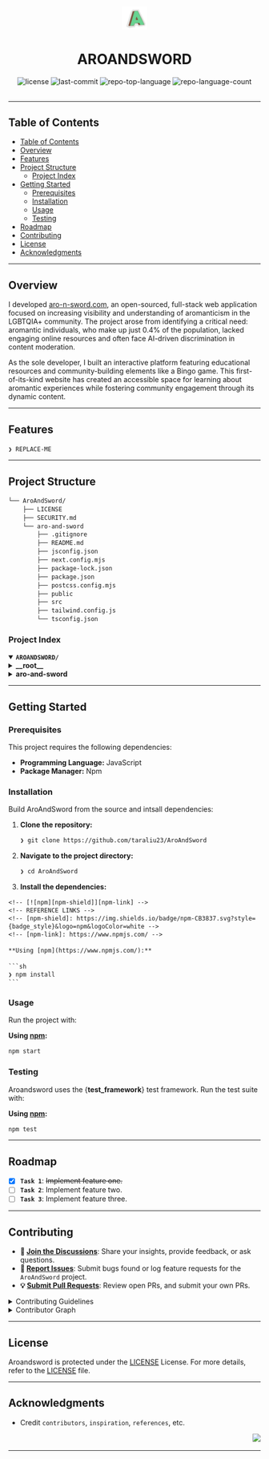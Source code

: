 <div id="top">

<!-- HEADER STYLE: CLASSIC -->
<div align="center">

<img src="aro-and-sword/public/A.png" width="10%" style="position: relative; top: 0; right: 0;" alt="Project Logo"/>

# AROANDSWORD

<em></em>

<!-- BADGES -->
<img src="https://img.shields.io/github/license/taraliu23/AroAndSword?style=default&logo=opensourceinitiative&logoColor=white&color=0080ff" alt="license">
<img src="https://img.shields.io/github/last-commit/taraliu23/AroAndSword?style=default&logo=git&logoColor=white&color=0080ff" alt="last-commit">
<img src="https://img.shields.io/github/languages/top/taraliu23/AroAndSword?style=default&color=0080ff" alt="repo-top-language">
<img src="https://img.shields.io/github/languages/count/taraliu23/AroAndSword?style=default&color=0080ff" alt="repo-language-count">

<!-- default option, no dependency badges. -->


<!-- default option, no dependency badges. -->

</div>
<br>

---

## Table of Contents

- [Table of Contents](#table-of-contents)
- [Overview](#overview)
- [Features](#features)
- [Project Structure](#project-structure)
	- [Project Index](#project-index)
- [Getting Started](#getting-started)
	- [Prerequisites](#prerequisites)
	- [Installation](#installation)
	- [Usage](#usage)
	- [Testing](#testing)
- [Roadmap](#roadmap)
- [Contributing](#contributing)
- [License](#license)
- [Acknowledgments](#acknowledgments)

---

## Overview

I developed [aro-n-sword.com](http://aro-n-sword.com/), an open-sourced, full-stack web application focused on increasing visibility and understanding of aromanticism in the LGBTQIA+ community. The project arose from identifying a critical need: aromantic individuals, who make up just 0.4% of the population, lacked engaging online resources and often face AI-driven discrimination in content moderation. 

As the sole developer, I built an interactive platform featuring educational resources and community-building elements like a Bingo game. This first-of-its-kind website has created an accessible space for learning about aromantic experiences while fostering community engagement through its dynamic content.

---

## Features

<code>❯ REPLACE-ME</code>

---

## Project Structure

```sh
└── AroAndSword/
	├── LICENSE
	├── SECURITY.md
	└── aro-and-sword
		├── .gitignore
		├── README.md
		├── jsconfig.json
		├── next.config.mjs
		├── package-lock.json
		├── package.json
		├── postcss.config.mjs
		├── public
		├── src
		├── tailwind.config.js
		└── tsconfig.json
```

### Project Index

<details open>
	<summary><b><code>AROANDSWORD/</code></b></summary>
	<!-- __root__ Submodule -->
	<details>
		<summary><b>__root__</b></summary>
		<blockquote>
			<div class='directory-path' style='padding: 8px 0; color: #666;'>
				<code><b>⦿ __root__</b></code>
			<table style='width: 100%; border-collapse: collapse;'>
			<thead>
				<tr style='background-color: #f8f9fa;'>
					<th style='width: 30%; text-align: left; padding: 8px;'>File Name</th>
					<th style='text-align: left; padding: 8px;'>Summary</th>
				</tr>
			</thead>
				<tr style='border-bottom: 1px solid #eee;'>
					<td style='padding: 8px;'><b><a href='https://github.com/taraliu23/AroAndSword/blob/master/LICENSE'>LICENSE</a></b></td>
					<td style='padding: 8px;'>Code>❯ REPLACE-ME</code></td>
				</tr>
			</table>
		</blockquote>
	</details>
	<!-- aro-and-sword Submodule -->
	<details>
		<summary><b>aro-and-sword</b></summary>
		<blockquote>
			<div class='directory-path' style='padding: 8px 0; color: #666;'>
				<code><b>⦿ aro-and-sword</b></code>
			<table style='width: 100%; border-collapse: collapse;'>
			<thead>
				<tr style='background-color: #f8f9fa;'>
					<th style='width: 30%; text-align: left; padding: 8px;'>File Name</th>
					<th style='text-align: left; padding: 8px;'>Summary</th>
				</tr>
			</thead>
				<tr style='border-bottom: 1px solid #eee;'>
					<td style='padding: 8px;'><b><a href='https://github.com/taraliu23/AroAndSword/blob/master/aro-and-sword/jsconfig.json'>jsconfig.json</a></b></td>
					<td style='padding: 8px;'>Code>❯ REPLACE-ME</code></td>
				</tr>
				<tr style='border-bottom: 1px solid #eee;'>
					<td style='padding: 8px;'><b><a href='https://github.com/taraliu23/AroAndSword/blob/master/aro-and-sword/tailwind.config.js'>tailwind.config.js</a></b></td>
					<td style='padding: 8px;'>Code>❯ REPLACE-ME</code></td>
				</tr>
				<tr style='border-bottom: 1px solid #eee;'>
					<td style='padding: 8px;'><b><a href='https://github.com/taraliu23/AroAndSword/blob/master/aro-and-sword/postcss.config.mjs'>postcss.config.mjs</a></b></td>
					<td style='padding: 8px;'>Code>❯ REPLACE-ME</code></td>
				</tr>
				<tr style='border-bottom: 1px solid #eee;'>
					<td style='padding: 8px;'><b><a href='https://github.com/taraliu23/AroAndSword/blob/master/aro-and-sword/next.config.mjs'>next.config.mjs</a></b></td>
					<td style='padding: 8px;'>Code>❯ REPLACE-ME</code></td>
				</tr>
				<tr style='border-bottom: 1px solid #eee;'>
					<td style='padding: 8px;'><b><a href='https://github.com/taraliu23/AroAndSword/blob/master/aro-and-sword/package-lock.json'>package-lock.json</a></b></td>
					<td style='padding: 8px;'>Code>❯ REPLACE-ME</code></td>
				</tr>
				<tr style='border-bottom: 1px solid #eee;'>
					<td style='padding: 8px;'><b><a href='https://github.com/taraliu23/AroAndSword/blob/master/aro-and-sword/package.json'>package.json</a></b></td>
					<td style='padding: 8px;'>Code>❯ REPLACE-ME</code></td>
				</tr>
				<tr style='border-bottom: 1px solid #eee;'>
					<td style='padding: 8px;'><b><a href='https://github.com/taraliu23/AroAndSword/blob/master/aro-and-sword/tsconfig.json'>tsconfig.json</a></b></td>
					<td style='padding: 8px;'>Code>❯ REPLACE-ME</code></td>
				</tr>
			</table>
			<!-- src Submodule -->
			<details>
				<summary><b>src</b></summary>
				<blockquote>
					<div class='directory-path' style='padding: 8px 0; color: #666;'>
						<code><b>⦿ aro-and-sword.src</b></code>
					<!-- app Submodule -->
					<details>
						<summary><b>app</b></summary>
						<blockquote>
							<div class='directory-path' style='padding: 8px 0; color: #666;'>
								<code><b>⦿ aro-and-sword.src.app</b></code>
							<table style='width: 100%; border-collapse: collapse;'>
							<thead>
								<tr style='background-color: #f8f9fa;'>
									<th style='width: 30%; text-align: left; padding: 8px;'>File Name</th>
									<th style='text-align: left; padding: 8px;'>Summary</th>
								</tr>
							</thead>
								<tr style='border-bottom: 1px solid #eee;'>
									<td style='padding: 8px;'><b><a href='https://github.com/taraliu23/AroAndSword/blob/master/aro-and-sword/src/app/layout.js'>layout.js</a></b></td>
									<td style='padding: 8px;'>Code>❯ REPLACE-ME</code></td>
								</tr>
								<tr style='border-bottom: 1px solid #eee;'>
									<td style='padding: 8px;'><b><a href='https://github.com/taraliu23/AroAndSword/blob/master/aro-and-sword/src/app/page.js'>page.js</a></b></td>
									<td style='padding: 8px;'>Code>❯ REPLACE-ME</code></td>
								</tr>
								<tr style='border-bottom: 1px solid #eee;'>
									<td style='padding: 8px;'><b><a href='https://github.com/taraliu23/AroAndSword/blob/master/aro-and-sword/src/app/index.js'>index.js</a></b></td>
									<td style='padding: 8px;'>Code>❯ REPLACE-ME</code></td>
								</tr>
								<tr style='border-bottom: 1px solid #eee;'>
									<td style='padding: 8px;'><b><a href='https://github.com/taraliu23/AroAndSword/blob/master/aro-and-sword/src/app/globals.css'>globals.css</a></b></td>
									<td style='padding: 8px;'>Code>❯ REPLACE-ME</code></td>
								</tr>
							</table>
							<!-- resources Submodule -->
							<details>
								<summary><b>resources</b></summary>
								<blockquote>
									<div class='directory-path' style='padding: 8px 0; color: #666;'>
										<code><b>⦿ aro-and-sword.src.app.resources</b></code>
									<table style='width: 100%; border-collapse: collapse;'>
									<thead>
										<tr style='background-color: #f8f9fa;'>
											<th style='width: 30%; text-align: left; padding: 8px;'>File Name</th>
											<th style='text-align: left; padding: 8px;'>Summary</th>
										</tr>
									</thead>
										<tr style='border-bottom: 1px solid #eee;'>
											<td style='padding: 8px;'><b><a href='https://github.com/taraliu23/AroAndSword/blob/master/aro-and-sword/src/app/resources/page.js'>page.js</a></b></td>
											<td style='padding: 8px;'>Code>❯ REPLACE-ME</code></td>
										</tr>
									</table>
								</blockquote>
							</details>
							<!-- components Submodule -->
							<details>
								<summary><b>components</b></summary>
								<blockquote>
									<div class='directory-path' style='padding: 8px 0; color: #666;'>
										<code><b>⦿ aro-and-sword.src.app.components</b></code>
									<table style='width: 100%; border-collapse: collapse;'>
									<thead>
										<tr style='background-color: #f8f9fa;'>
											<th style='width: 30%; text-align: left; padding: 8px;'>File Name</th>
											<th style='text-align: left; padding: 8px;'>Summary</th>
										</tr>
									</thead>
										<tr style='border-bottom: 1px solid #eee;'>
											<td style='padding: 8px;'><b><a href='https://github.com/taraliu23/AroAndSword/blob/master/aro-and-sword/src/app/components/LGBTQIAExplanation.jsx'>LGBTQIAExplanation.jsx</a></b></td>
											<td style='padding: 8px;'>Code>❯ REPLACE-ME</code></td>
										</tr>
										<tr style='border-bottom: 1px solid #eee;'>
											<td style='padding: 8px;'><b><a href='https://github.com/taraliu23/AroAndSword/blob/master/aro-and-sword/src/app/components/ManifestoSection.jsx'>ManifestoSection.jsx</a></b></td>
											<td style='padding: 8px;'>Code>❯ REPLACE-ME</code></td>
										</tr>
										<tr style='border-bottom: 1px solid #eee;'>
											<td style='padding: 8px;'><b><a href='https://github.com/taraliu23/AroAndSword/blob/master/aro-and-sword/src/app/components/Navbar.js'>Navbar.js</a></b></td>
											<td style='padding: 8px;'>Code>❯ REPLACE-ME</code></td>
										</tr>
										<tr style='border-bottom: 1px solid #eee;'>
											<td style='padding: 8px;'><b><a href='https://github.com/taraliu23/AroAndSword/blob/master/aro-and-sword/src/app/components/InfoSection.js'>InfoSection.js</a></b></td>
											<td style='padding: 8px;'>Code>❯ REPLACE-ME</code></td>
										</tr>
										<tr style='border-bottom: 1px solid #eee;'>
											<td style='padding: 8px;'><b><a href='https://github.com/taraliu23/AroAndSword/blob/master/aro-and-sword/src/app/components/Header.js'>Header.js</a></b></td>
											<td style='padding: 8px;'>Code>❯ REPLACE-ME</code></td>
										</tr>
										<tr style='border-bottom: 1px solid #eee;'>
											<td style='padding: 8px;'><b><a href='https://github.com/taraliu23/AroAndSword/blob/master/aro-and-sword/src/app/components/PostItCard.jsx'>PostItCard.jsx</a></b></td>
											<td style='padding: 8px;'>Code>❯ REPLACE-ME</code></td>
										</tr>
										<tr style='border-bottom: 1px solid #eee;'>
											<td style='padding: 8px;'><b><a href='https://github.com/taraliu23/AroAndSword/blob/master/aro-and-sword/src/app/components/TypewriterHero.js'>TypewriterHero.js</a></b></td>
											<td style='padding: 8px;'>Code>❯ REPLACE-ME</code></td>
										</tr>
										<tr style='border-bottom: 1px solid #eee;'>
											<td style='padding: 8px;'><b><a href='https://github.com/taraliu23/AroAndSword/blob/master/aro-and-sword/src/app/components/Resources.js'>Resources.js</a></b></td>
											<td style='padding: 8px;'>Code>❯ REPLACE-ME</code></td>
										</tr>
										<tr style='border-bottom: 1px solid #eee;'>
											<td style='padding: 8px;'><b><a href='https://github.com/taraliu23/AroAndSword/blob/master/aro-and-sword/src/app/components/Bingo.js'>Bingo.js</a></b></td>
											<td style='padding: 8px;'>Code>❯ REPLACE-ME</code></td>
										</tr>
										<tr style='border-bottom: 1px solid #eee;'>
											<td style='padding: 8px;'><b><a href='https://github.com/taraliu23/AroAndSword/blob/master/aro-and-sword/src/app/components/Footer.js'>Footer.js</a></b></td>
											<td style='padding: 8px;'>Code>❯ REPLACE-ME</code></td>
										</tr>
										<tr style='border-bottom: 1px solid #eee;'>
											<td style='padding: 8px;'><b><a href='https://github.com/taraliu23/AroAndSword/blob/master/aro-and-sword/src/app/components/HeroSection.js'>HeroSection.js</a></b></td>
											<td style='padding: 8px;'>Code>❯ REPLACE-ME</code></td>
										</tr>
									</table>
								</blockquote>
							</details>
							<!-- manifesto Submodule -->
							<details>
								<summary><b>manifesto</b></summary>
								<blockquote>
									<div class='directory-path' style='padding: 8px 0; color: #666;'>
										<code><b>⦿ aro-and-sword.src.app.manifesto</b></code>
									<table style='width: 100%; border-collapse: collapse;'>
									<thead>
										<tr style='background-color: #f8f9fa;'>
											<th style='width: 30%; text-align: left; padding: 8px;'>File Name</th>
											<th style='text-align: left; padding: 8px;'>Summary</th>
										</tr>
									</thead>
										<tr style='border-bottom: 1px solid #eee;'>
											<td style='padding: 8px;'><b><a href='https://github.com/taraliu23/AroAndSword/blob/master/aro-and-sword/src/app/manifesto/page.js'>page.js</a></b></td>
											<td style='padding: 8px;'>Code>❯ REPLACE-ME</code></td>
										</tr>
									</table>
								</blockquote>
							</details>
							<!-- pages Submodule -->
							<details>
								<summary><b>pages</b></summary>
								<blockquote>
									<div class='directory-path' style='padding: 8px 0; color: #666;'>
										<code><b>⦿ aro-and-sword.src.app.pages</b></code>
									<table style='width: 100%; border-collapse: collapse;'>
									<thead>
										<tr style='background-color: #f8f9fa;'>
											<th style='width: 30%; text-align: left; padding: 8px;'>File Name</th>
											<th style='text-align: left; padding: 8px;'>Summary</th>
										</tr>
									</thead>
										<tr style='border-bottom: 1px solid #eee;'>
											<td style='padding: 8px;'><b><a href='https://github.com/taraliu23/AroAndSword/blob/master/aro-and-sword/src/app/pages/what-is-aromanticism.js'>what-is-aromanticism.js</a></b></td>
											<td style='padding: 8px;'>Code>❯ REPLACE-ME</code></td>
										</tr>
										<tr style='border-bottom: 1px solid #eee;'>
											<td style='padding: 8px;'><b><a href='https://github.com/taraliu23/AroAndSword/blob/master/aro-and-sword/src/app/pages/sam-model.js'>sam-model.js</a></b></td>
											<td style='padding: 8px;'>Code>❯ REPLACE-ME</code></td>
										</tr>
									</table>
								</blockquote>
							</details>
							<!-- bingo Submodule -->
							<details>
								<summary><b>bingo</b></summary>
								<blockquote>
									<div class='directory-path' style='padding: 8px 0; color: #666;'>
										<code><b>⦿ aro-and-sword.src.app.bingo</b></code>
									<table style='width: 100%; border-collapse: collapse;'>
									<thead>
										<tr style='background-color: #f8f9fa;'>
											<th style='width: 30%; text-align: left; padding: 8px;'>File Name</th>
											<th style='text-align: left; padding: 8px;'>Summary</th>
										</tr>
									</thead>
										<tr style='border-bottom: 1px solid #eee;'>
											<td style='padding: 8px;'><b><a href='https://github.com/taraliu23/AroAndSword/blob/master/aro-and-sword/src/app/bingo/page.js'>page.js</a></b></td>
											<td style='padding: 8px;'>Code>❯ REPLACE-ME</code></td>
										</tr>
									</table>
								</blockquote>
							</details>
						</blockquote>
					</details>
				</blockquote>
			</details>
		</blockquote>
	</details>
</details>

---

## Getting Started

### Prerequisites

This project requires the following dependencies:

- **Programming Language:** JavaScript
- **Package Manager:** Npm

### Installation

Build AroAndSword from the source and intsall dependencies:

1. **Clone the repository:**

	```sh
	❯ git clone https://github.com/taraliu23/AroAndSword
	```

2. **Navigate to the project directory:**

	```sh
	❯ cd AroAndSword
	```

3. **Install the dependencies:**

<!-- SHIELDS BADGE CURRENTLY DISABLED -->
	<!-- [![npm][npm-shield]][npm-link] -->
	<!-- REFERENCE LINKS -->
	<!-- [npm-shield]: https://img.shields.io/badge/npm-CB3837.svg?style={badge_style}&logo=npm&logoColor=white -->
	<!-- [npm-link]: https://www.npmjs.com/ -->

	**Using [npm](https://www.npmjs.com/):**

	```sh
	❯ npm install
	```

### Usage

Run the project with:

**Using [npm](https://www.npmjs.com/):**
```sh
npm start
```

### Testing

Aroandsword uses the {__test_framework__} test framework. Run the test suite with:

**Using [npm](https://www.npmjs.com/):**
```sh
npm test
```

---

## Roadmap

- [X] **`Task 1`**: <strike>Implement feature one.</strike>
- [ ] **`Task 2`**: Implement feature two.
- [ ] **`Task 3`**: Implement feature three.

---

## Contributing

- **💬 [Join the Discussions](https://github.com/taraliu23/AroAndSword/discussions)**: Share your insights, provide feedback, or ask questions.
- **🐛 [Report Issues](https://github.com/taraliu23/AroAndSword/issues)**: Submit bugs found or log feature requests for the `AroAndSword` project.
- **💡 [Submit Pull Requests](https://github.com/taraliu23/AroAndSword/blob/main/CONTRIBUTING.md)**: Review open PRs, and submit your own PRs.

<details closed>
<summary>Contributing Guidelines</summary>

1. **Fork the Repository**: Start by forking the project repository to your github account.
2. **Clone Locally**: Clone the forked repository to your local machine using a git client.
   ```sh
   git clone https://github.com/taraliu23/AroAndSword
   ```
3. **Create a New Branch**: Always work on a new branch, giving it a descriptive name.
   ```sh
   git checkout -b new-feature-x
   ```
4. **Make Your Changes**: Develop and test your changes locally.
5. **Commit Your Changes**: Commit with a clear message describing your updates.
   ```sh
   git commit -m 'Implemented new feature x.'
   ```
6. **Push to github**: Push the changes to your forked repository.
   ```sh
   git push origin new-feature-x
   ```
7. **Submit a Pull Request**: Create a PR against the original project repository. Clearly describe the changes and their motivations.
8. **Review**: Once your PR is reviewed and approved, it will be merged into the main branch. Congratulations on your contribution!
</details>

<details closed>
<summary>Contributor Graph</summary>
<br>
<p align="left">
   <a href="https://github.com{/taraliu23/AroAndSword/}graphs/contributors">
	  <img src="https://contrib.rocks/image?repo=taraliu23/AroAndSword">
   </a>
</p>
</details>

---

## License

Aroandsword is protected under the [LICENSE](https://choosealicense.com/licenses) License. For more details, refer to the [LICENSE](https://choosealicense.com/licenses/) file.

---

## Acknowledgments

- Credit `contributors`, `inspiration`, `references`, etc.

<div align="right">

[![][back-to-top]](#top)

</div>


[back-to-top]: https://img.shields.io/badge/-BACK_TO_TOP-151515?style=flat-square


---
